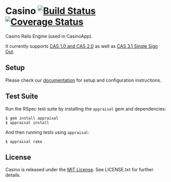 # Casino [![Build Status](https://secure.travis-ci.org/rbCAS/Casino.png?branch=master)](https://travis-ci.org/rbCAS/Casino) [![Coverage Status](https://coveralls.io/repos/rbCAS/Casino/badge.png?branch=master)](https://coveralls.io/r/rbCAS/Casino?branch=master)

Casino Rails Engine (used in CasinoApp).

It currently supports [CAS 1.0 and CAS 2.0](http://apereo.github.io/cas) as well as [CAS 3.1 Single Sign Out](https://wiki.jasig.org/display/CASUM/Single+Sign+Out).

## Setup

Please check our [documentation](http://casino.rbcas.com/) for setup and configuration instructions.

## Test Suite

Run the RSpec test suite by installing the `appraisal` gem and dependencies:

    $ gem install appraisal
    $ appraisal install

And then running tests using `appraisal`:

    $ appraisal rake

## License

Casino is released under the [MIT License](http://www.opensource.org/licenses/MIT). See LICENSE.txt for further details.
